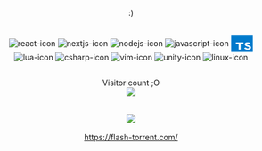 <div align="center">
 
   :)

<div style="display: inline_block"><br>  
<img align="center" alt="react-icon" height="30" width="40" src="https://cdn.jsdelivr.net/gh/devicons/devicon/icons/react/react-original.svg">
<img align="center" alt="nextjs-icon" height="30" width="40" src="https://svgshare.com/i/iry.svg">
<img align="center" alt="nodejs-icon" height="30" width="40" src="https://cdn.jsdelivr.net/gh/devicons/devicon/icons/nodejs/nodejs-original.svg" />
<img align="center" alt="javascript-icon" height="30" width="40" src="https://cdn.jsdelivr.net/gh/devicons/devicon/icons/javascript/javascript-original.svg">
<img align="center" alt="typescript-icon" height="30" width="40" src="https://raw.githubusercontent.com/devicons/devicon/master/icons/typescript/typescript-plain.svg"> 
<img  align="center" alt="lua-icon" height="30" width="40" src="https://cdn.jsdelivr.net/gh/devicons/devicon/icons/lua/lua-original-wordmark.svg" />       
<img align="center" alt="csharp-icon" height="30" width="40" src="https://cdn.jsdelivr.net/gh/devicons/devicon/icons/csharp/csharp-original.svg">  
<img align="center" alt="vim-icon" height="30" width="40" src="https://cdn.jsdelivr.net/gh/devicons/devicon/icons/vim/vim-original.svg">  
<img align="center" alt="unity-icon" height="30" width="40" src="https://svgshare.com/i/eCB.svg">
<img align="center" alt="linux-icon" height="30" width="40" src="https://cdn.jsdelivr.net/gh/devicons/devicon/icons/linux/linux-original.svg">
 
  ##
 
 <p align="center"> 
  Visitor count ;O<br>
 

  <img src="https://profile-counter.glitch.me/marcosdanielr/count.svg" />
</p>
 
  ##
 
<div> 

 <a href="https://www.linkedin.com/in/marcos-daniel-081a47221/?fbclid=IwAR2kfPeEmt1d2jujBjt1OKn4BdKZ3fxVTeiCfeyGlZA5OyCaiuaJ3djfiKQ" target="_blank"><img src="https://img.shields.io/badge/-LinkedIn-%230077B5?style=for-the-badge&logo=linkedin&logoColor=white" target="_blank"></a> 


 https://flash-torrent.com/
</div>
